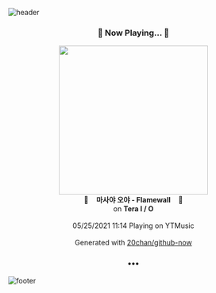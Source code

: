 ![header](https://capsule-render.vercel.app/api?type=wave&height=170&section=header&text=Hi.%20I'm%20SHIFT&fontColor=090707&fontAlignX=45&fontAlignY=65&fontSize=100)

<h3 align="center">🎵 Now Playing... 🎵</h3>
<p align="center">
  <a href="https://music.youtube.com/watch?v=Iq7j441JMbA">
    <img width="300" src="https://lh3.googleusercontent.com/hSLiVOV0P68gVhj2CzZcrnKvH3i2MNIs4ZtMm-3JfvaKx-s5L5VXeZOTys2Lv9ojBCApm0ZcM2vijtr8EA">
  </a>
  <br>
  🎵&nbsp&nbsp&nbsp <b>마사야 오야 - Flamewall</b> &nbsp&nbsp&nbsp🎵
  <br>
  on <b>Tera I / O</b>
  
  <br />
  <br />
  05/25/2021 11:14 Playing on YTMusic
  <br />
  <br />
  Generated with <a href="https://github.com/20chan/github-now">20chan/github-now</a>
</p>

<h3 align="center">•••</h3>

![footer](https://capsule-render.vercel.app/api?type=wave&height=150&section=footer)

